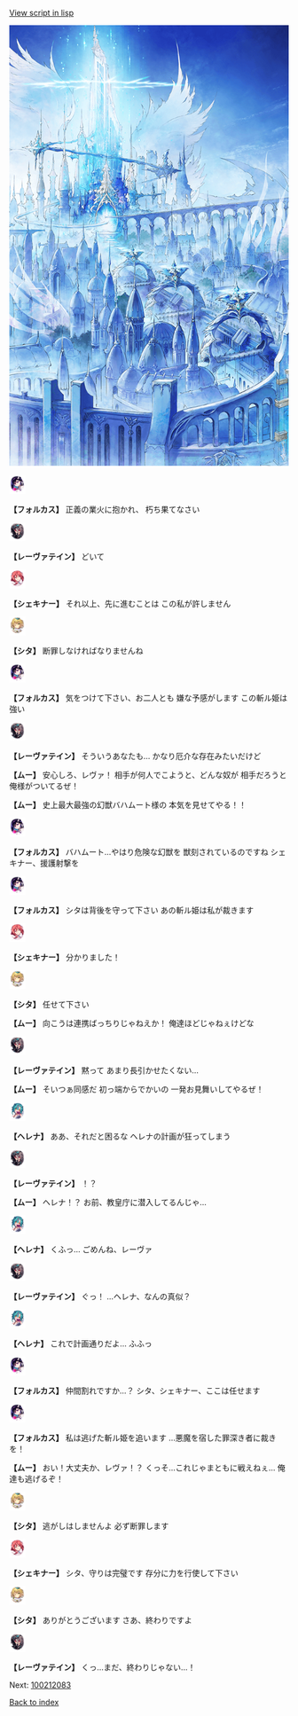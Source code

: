 [View script in lisp](../scripts/100212081.txt)

![angel_world.png](../images/backgrounds/angel_world.png)

<img src="../images/units/3301811.png" alt="3301811.png" height="34"/>

**【フォルカス】**
正義の業火に抱かれ、
朽ち果てなさい

<img src="../images/units/3100211.png" alt="3100211.png" height="34"/>

**【レーヴァテイン】**
どいて

<img src="../images/units/3400711.png" alt="3400711.png" height="34"/>

**【シェキナー】**
それ以上、先に進むことは
この私が許しません

<img src="../images/units/3201611.png" alt="3201611.png" height="34"/>

**【シタ】**
断罪しなければなりませんね

<img src="../images/units/3301811.png" alt="3301811.png" height="34"/>

**【フォルカス】**
気をつけて下さい、お二人とも
嫌な予感がします
この斬ル姫は強い

<img src="../images/units/3100211.png" alt="3100211.png" height="34"/>

**【レーヴァテイン】**
そういうあなたも…
かなり厄介な存在みたいだけど

**【ムー】**
安心しろ、レヴァ！
相手が何人でこようと、どんな奴が
相手だろうと俺様がついてるぜ！

**【ムー】**
史上最大最強の幻獣バハムート様の
本気を見せてやる！！

<img src="../images/units/3301811.png" alt="3301811.png" height="34"/>

**【フォルカス】**
バハムート…やはり危険な幻獣を
獣刻されているのですね
シェキナー、援護射撃を

<img src="../images/units/3301811.png" alt="3301811.png" height="34"/>

**【フォルカス】**
シタは背後を守って下さい
あの斬ル姫は私が裁きます

<img src="../images/units/3400711.png" alt="3400711.png" height="34"/>

**【シェキナー】**
分かりました！

<img src="../images/units/3201611.png" alt="3201611.png" height="34"/>

**【シタ】**
任せて下さい

**【ムー】**
向こうは連携ばっちりじゃねえか！
俺達ほどじゃねぇけどな

<img src="../images/units/3100211.png" alt="3100211.png" height="34"/>

**【レーヴァテイン】**
黙って
あまり長引かせたくない…

**【ムー】**
そいつぁ同感だ
初っ端からでかいの
一発お見舞いしてやるぜ！

<img src="../images/units/3302811.png" alt="3302811.png" height="34"/>

**【ヘレナ】**
ああ、それだと困るな
ヘレナの計画が狂ってしまう

<img src="../images/units/3100211.png" alt="3100211.png" height="34"/>

**【レーヴァテイン】**
！？

**【ムー】**
ヘレナ！？
お前、教皇庁に潜入してるんじゃ…

<img src="../images/units/3302811.png" alt="3302811.png" height="34"/>

**【ヘレナ】**
くふっ…
ごめんね、レーヴァ

<img src="../images/units/3100211.png" alt="3100211.png" height="34"/>

**【レーヴァテイン】**
ぐっ！
…ヘレナ、なんの真似？

<img src="../images/units/3302811.png" alt="3302811.png" height="34"/>

**【ヘレナ】**
これで計画通りだよ…
ふふっ

<img src="../images/units/3301811.png" alt="3301811.png" height="34"/>

**【フォルカス】**
仲間割れですか…？
シタ、シェキナー、ここは任せます

<img src="../images/units/3301811.png" alt="3301811.png" height="34"/>

**【フォルカス】**
私は逃げた斬ル姫を追います
…悪魔を宿した罪深き者に裁きを！

**【ムー】**
おい！大丈夫か、レヴァ！？
くっそ…これじゃまともに戦えねぇ…
俺達も逃げるぞ！

<img src="../images/units/3201611.png" alt="3201611.png" height="34"/>

**【シタ】**
逃がしはしませんよ
必ず断罪します

<img src="../images/units/3400711.png" alt="3400711.png" height="34"/>

**【シェキナー】**
シタ、守りは完璧です
存分に力を行使して下さい

<img src="../images/units/3201611.png" alt="3201611.png" height="34"/>

**【シタ】**
ありがとうございます
さあ、終わりですよ

<img src="../images/units/3100211.png" alt="3100211.png" height="34"/>

**【レーヴァテイン】**
くっ…まだ、終わりじゃない…！


Next: [100212083](100212083.md)

[Back to index](index.md)
